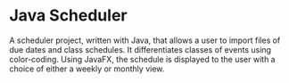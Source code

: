 # Java Scheduler
A scheduler project, written with Java, that allows a user to import files of due dates and class schedules. It differentiates classes of events using color-coding. Using JavaFX, the schedule is displayed to the user with a choice of either a weekly or monthly view.

